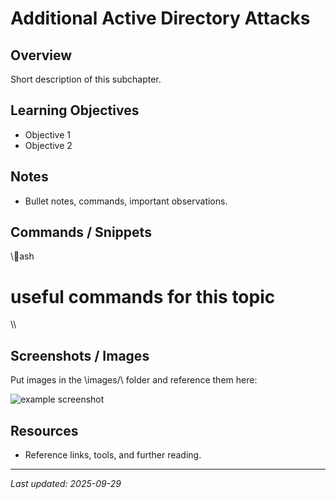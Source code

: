 ﻿# Additional Active Directory Attacks

## Overview
Short description of this subchapter.

## Learning Objectives
- Objective 1
- Objective 2

## Notes
- Bullet notes, commands, important observations.

## Commands / Snippets
\\\ash
# useful commands for this topic
\\\

## Screenshots / Images
Put images in the \images/\ folder and reference them here:

![example screenshot](./images/example.png)

## Resources
- Reference links, tools, and further reading.

---
_Last updated: 2025-09-29_
